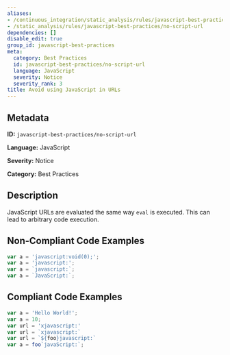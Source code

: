 ```yaml
---
aliases:
- /continuous_integration/static_analysis/rules/javascript-best-practices/no-script-url
- /static_analysis/rules/javascript-best-practices/no-script-url
dependencies: []
disable_edit: true
group_id: javascript-best-practices
meta:
  category: Best Practices
  id: javascript-best-practices/no-script-url
  language: JavaScript
  severity: Notice
  severity_rank: 3
title: Avoid using JavaScript in URLs
---
```

<!--  SOURCED FROM https://github.com/DataDog/datadog-static-analyzer-rule-docs -->


## Metadata
**ID:** `javascript-best-practices/no-script-url`

**Language:** JavaScript

**Severity:** Notice

**Category:** Best Practices

## Description
JavaScript URLs are evaluated the same way `eval` is executed. This can lead to arbitrary code execution.

## Non-Compliant Code Examples
```javascript
var a = 'javascript:void(0);';
var a = 'javascript:';
var a = `javascript:`;
var a = `JavaScript:`;
```

## Compliant Code Examples
```javascript
var a = 'Hello World!';
var a = 10;
var url = 'xjavascript:'
var url = `xjavascript:`
var url = `${foo}javascript:`
var a = foo`javaScript:`;
```
